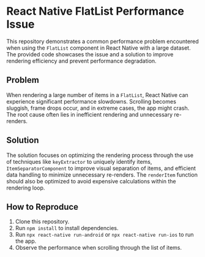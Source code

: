 # React Native FlatList Performance Issue

This repository demonstrates a common performance problem encountered when using the `FlatList` component in React Native with a large dataset.  The provided code showcases the issue and a solution to improve rendering efficiency and prevent performance degradation.

## Problem

When rendering a large number of items in a `FlatList`, React Native can experience significant performance slowdowns. Scrolling becomes sluggish, frame drops occur, and in extreme cases, the app might crash.  The root cause often lies in inefficient rendering and unnecessary re-renders.

## Solution

The solution focuses on optimizing the rendering process through the use of techniques like `keyExtractor` to uniquely identify items, `ItemSeparatorComponent` to improve visual separation of items, and efficient data handling to minimize unnecessary re-renders.  The `renderItem` function should also be optimized to avoid expensive calculations within the rendering loop.

## How to Reproduce

1. Clone this repository.
2. Run `npm install` to install dependencies.
3. Run `npx react-native run-android` or `npx react-native run-ios` to run the app.
4. Observe the performance when scrolling through the list of items.
